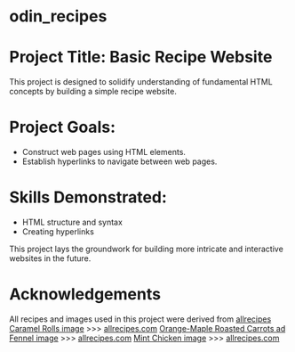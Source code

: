 # odin_recipes
# Project Title: Basic Recipe Website

This project is designed to solidify understanding of fundamental HTML concepts by building a simple recipe website.

# Project Goals:
 * Construct web pages using HTML elements.
 * Establish hyperlinks to navigate between web pages.

# Skills Demonstrated:
 * HTML structure and syntax
 * Creating hyperlinks
 
This project lays the groundwork for building more intricate and interactive websites in the future.

# Acknowledgements
All recipes and images used in this project were derived from [allrecipes](https://www.allrecipes.com/)
[Caramel Rolls image](./images/caramel_rolls.jpg) >>> [allrecipes.com](https://www.allrecipes.com/recipe/260902/caramel-rolls/)
[Orange-Maple Roasted Carrots ad Fennel image](./images/carrots_fennel.jpg) >>> [allrecipes.com](https://www.allrecipes.com/recipe/273671/orange-maple-roasted-carrots-and-fennel/)
[Mint Chicken image](./images/mint_chicken.jpg) >>> [allrecipes.com](https://www.allrecipes.com/recipe/98584/mint-chicken/)
